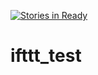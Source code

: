[![Stories in Ready](https://badge.waffle.io/lsloan/ifttt_test.png?label=ready&title=Ready)](https://waffle.io/lsloan/ifttt_test)
# ifttt_test
